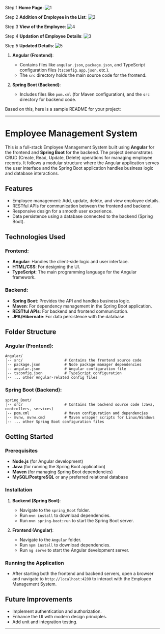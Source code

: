Step 1 **Home Page**:
![1](https://github.com/user-attachments/assets/3ddca19d-2e9f-4f96-b43a-c0f5f01b0197)


Step 2 **Addition of Employee in the List**:
![2](https://github.com/user-attachments/assets/03e43723-1c1a-4482-b478-7ecf06ce8c68)

Step 3 **View of the Employee**:
![4](https://github.com/user-attachments/assets/8a1c1de6-53b6-4b6f-8c47-16baa5116ee3)

Step 4 **Updation of Employee Details**:
![3](https://github.com/user-attachments/assets/ddda7523-c87c-4187-8ac5-afd8fc7e7d0d)

Step 5 **Updated Details**:
![5](https://github.com/user-attachments/assets/7eb72b21-bafa-4dc8-a4b3-055d9bfee3c6)


1. **Angular (Frontend)**:
   - Contains files like `angular.json`, `package.json`, and TypeScript configuration files (`tsconfig.app.json`, etc.).
   - The `src` directory holds the main source code for the frontend.

2. **Spring Boot (Backend)**:
   - Includes files like `pom.xml` (for Maven configuration), and the `src` directory for backend code.

Based on this, here is a sample README for your project:

---

# Employee Management System

This is a full-stack Employee Management System built using **Angular** for the frontend and **Spring Boot** for the backend. The project demonstrates CRUD (Create, Read, Update, Delete) operations for managing employee records. It follows a modular structure where the Angular application serves the user interface and the Spring Boot application handles business logic and database interactions.

## Features
- Employee management: Add, update, delete, and view employee details.
- RESTful APIs for communication between the frontend and backend.
- Responsive design for a smooth user experience.
- Data persistence using a database connected to the backend (Spring Boot).

## Technologies Used
### Frontend:
- **Angular**: Handles the client-side logic and user interface.
- **HTML/CSS**: For designing the UI.
- **TypeScript**: The main programming language for the Angular framework.

### Backend:
- **Spring Boot**: Provides the API and handles business logic.
- **Maven**: For dependency management in the Spring Boot application.
- **RESTful APIs**: For backend and frontend communication.
- **JPA/Hibernate**: For data persistence with the database.

## Folder Structure
### Angular (Frontend):
```
Angular/
│-- src/                   # Contains the frontend source code
│-- package.json           # Node package manager dependencies
│-- angular.json           # Angular configuration file
│-- tsconfig.json          # TypeScript configuration
│-- ... other Angular-related config files
```

### Spring Boot (Backend):
```
spring_Boot/
│-- src/                   # Contains the backend source code (Java, controllers, services)
│-- pom.xml                # Maven configuration and dependencies
│-- mvnw, mvnw.cmd         # Maven wrapper scripts for Linux/Windows
│-- ... other Spring Boot configuration files
```

## Getting Started

### Prerequisites
- **Node.js** (for Angular development)
- **Java** (for running the Spring Boot application)
- **Maven** (for managing Spring Boot dependencies)
- **MySQL/PostgreSQL** or any preferred relational database

### Installation

1. **Backend (Spring Boot)**:
   - Navigate to the `spring_Boot` folder.
   - Run `mvn install` to download dependencies.
   - Run `mvn spring-boot:run` to start the Spring Boot server.
   
2. **Frontend (Angular)**:
   - Navigate to the `Angular` folder.
   - Run `npm install` to download dependencies.
   - Run `ng serve` to start the Angular development server.

### Running the Application
- After starting both the frontend and backend servers, open a browser and navigate to `http://localhost:4200` to interact with the Employee Management System.

## Future Improvements
- Implement authentication and authorization.
- Enhance the UI with modern design principles.
- Add unit and integration testing.

---
